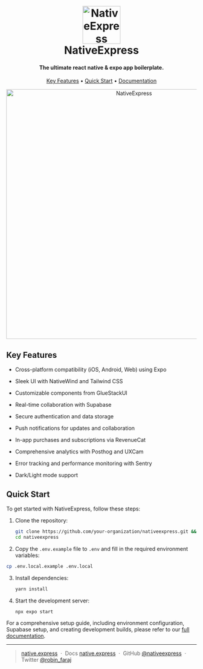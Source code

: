 
<h1 align="center">
  <br>
  <a href="https://native.express"><img src="https://www.native.express/icon.png" alt="NativeExpress" width="100"></a>
  <br>
  NativeExpress
  <br>
</h1>

<h4 align="center">The ultimate react native & expo app boilerplate.</h4>

<p align="center">
  <a href="#key-features">Key Features</a> •
  <a href="#quick.start">Quick Start</a> •
  <a href="https://docs.native.express">Documentation</a>
</p>

<div align="center">
<a href="https://native.express"><img src="https://native-express-landingpage-6fxj626cs-robinsadeghpours-projects.vercel.app/opengraph-image.png" alt="NativeExpress" width="660"></a>
</div>

## Key Features

* Cross-platform compatibility (iOS, Android, Web) using Expo

* Sleek UI with NativeWind and Tailwind CSS

* Customizable components from GlueStackUI

* Real-time collaboration with Supabase

* Secure authentication and data storage

* Push notifications for updates and collaboration

* In-app purchases and subscriptions via RevenueCat

* Comprehensive analytics with Posthog and UXCam

* Error tracking and performance monitoring with Sentry

* Dark/Light mode support

## Quick Start

To get started with NativeExpress, follow these steps:

1. Clone the repository:

   ```bash
   git clone https://github.com/your-organization/nativeexpress.git &&
   cd nativeexpress
   ```
   
2. Copy the `.env.example` file to `.env` and fill in the required environment variables:
```bash
cp .env.local.example .env.local
```

3. Install dependencies:

   ```bash
   yarn install
   ```

4. Start the development server:

   ```bash
   npx expo start
   ```

For a comprehensive setup guide, including environment configuration, Supabase setup, and creating development builds, please refer to our [full documentation](https://docs.native.express).

---

> [native.express](https://native.express) &nbsp;&middot;&nbsp;
> Docs [native.express](https://docs.native.express) &nbsp;&middot;&nbsp;
> GitHub [@nativeexpress](https://github.com/robinfaraj/nativeexpress) &nbsp;&middot;&nbsp;
> Twitter [@robin_faraj](https://twitter.com/robin_faraj)

